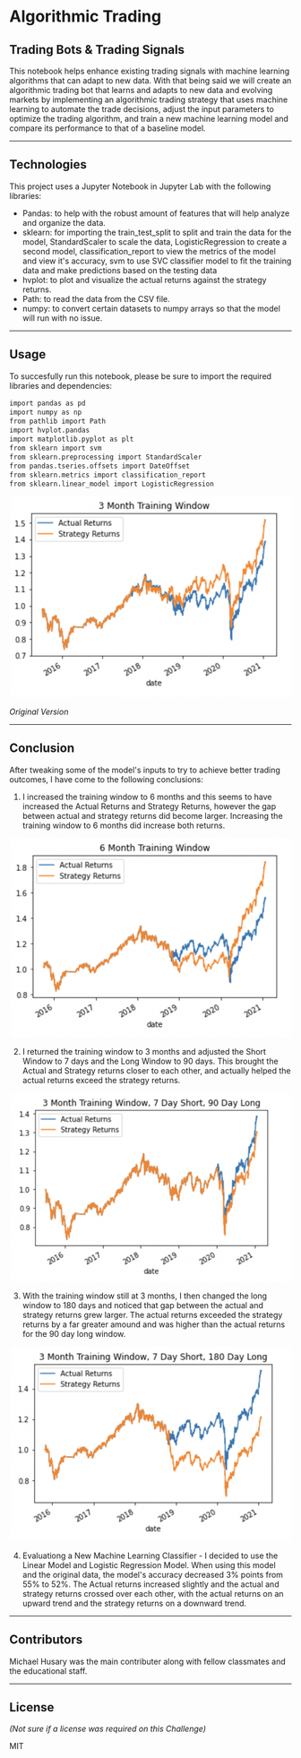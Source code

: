 # Algorithmic Trading
## Trading Bots & Trading Signals

This notebook helps enhance existing trading signals with machine learning algorithms that can adapt to new data. With that being said we will create an algorithmic trading bot that learns and adapts to new data and evolving markets by implementing an algorithmic trading strategy that uses machine learning to automate the trade decisions, adjust the input parameters to optimize the trading algorithm, and train a new machine learning model and compare its performance to that of a baseline model.

---

## Technologies

This project uses a Jupyter Notebook in Jupyter Lab with the following libraries:

- Pandas: to help with the robust amount of features that will help analyze and organize the data.
- sklearn: for importing the train_test_split to split and train the data for the model, StandardScaler to scale the data, LogisticRegression to create a second model, classification_report to view the metrics of the model and view it's accuracy, svm to use SVC classifier model to fit the training data and make predictions based on the testing data
- hvplot: to plot and visualize the actual returns against the strategy returns. 
- Path: to read the data from the CSV file.
- numpy: to convert certain datasets to numpy arrays so that the model will run with no issue.

---

## Usage

To succesfully run this notebook, please be sure to import the required libraries and dependencies:

```
import pandas as pd
import numpy as np
from pathlib import Path
import hvplot.pandas
import matplotlib.pyplot as plt
from sklearn import svm
from sklearn.preprocessing import StandardScaler
from pandas.tseries.offsets import DateOffset
from sklearn.metrics import classification_report
from sklearn.linear_model import LogisticRegression
```

![](Images/3month_training_window.png)

_Original Version_


---


## Conclusion

After tweaking some of the model's inputs to try to achieve better trading outcomes, I have come to the following conclusions:  

1) I increased the training window to 6 months and this seems to have increased the Actual Returns and Strategy Returns, however the gap between actual and strategy returns did become larger. Increasing the training window to 6 months did increase both returns. 

![](Images/6month_training_window.png)



2) I returned the training window to 3 months and adjusted the Short Window to 7 days and the Long Window to 90 days. This brought the Actual and Strategy returns closer to each other, and actually helped the actual returns exceed the strategy returns. 

![](Images/sma_adjustments1.png)



3) With the training window still at 3 months, I then changed the long window to 180 days and noticed that gap between the actual and strategy returns grew larger. The actual returns exceeded the strategy returns by a far greater amound and was higher than the actual returns for the 90 day long window. 

![](Images/sma_adjustments2.png)



4) Evaluationg a New Machine Learning Classifier - I decided to use the Linear Model and Logistic Regression Model. When using this model and the original data, the model's accuracy decreased 3% points from 55% to 52%. The Actual returns increased slightly and the actual and strategy returns crossed over each other, with the actual returns on an upward trend and the strategy returns on a downward trend. 


---

## Contributors

Michael Husary was the main contributer along with fellow classmates and the educational staff. 

--- 

## License
*(Not sure if a license was required on this Challenge)*


MIT
